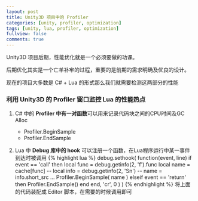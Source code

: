 ```yaml
---
layout: post
title: Unity3D 项目中的 Profiler
categories: [unity, profiler, optimization]
tags: [unity, lua, profiler, optimization]
fullview: false
comments: true
---
```


Unity3D 项目后期，性能优化就是一个必须要做的功课。

后期优化其实是一个亡羊补牢的过程，重要的是前期的需求明确及优良的设计。

现在的项目大多数是 C# + Lua 的形式那么我们就需要检测这两部分的性能


### 利用 Unity3D 的 Profiler 窗口监控 Lua 的性能热点

1. C# 中的 **Profiler 中有一对函数**可以用来记录代码块之间的CPU时间及GC Alloc
	* Profiler.BeginSample
	* Profiler.EndSample

2. Lua 中 **Debug 库中的 hook** 可以注册一个函数，在Lua程序运行中某一事件到达时被调用
{% highlight lua %}
debug.sethook(
    function(event, line)
        if event == 'call' then
                local func = debug.getinfo(2, 'f').func
                local name = cache[func]
                -- local info = debug.getinfo(2, 'Sn')
                -- name = info.short_src
                ...
                Profiler.BeginSample( name )
            elseif event == 'return' then
                Profiler.EndSample()
            end
    end, 'cr', 0 ) )
{% endhighlight %}
将上面的代码装配成 Editor 脚本，在需要的时候调用即可

